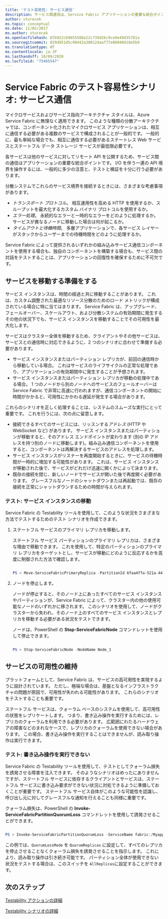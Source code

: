 ```yaml
---
title: 'テスト容易性: サービス通信'
description: サービス間通信は、Service Fabric アプリケーションの重要な統合ポイントです。 この記事では、設計の考慮事項とテスト手法について説明します。
author: vturecek
ms.topic: conceptual
ms.date: 11/02/2017
ms.author: vturecek
ms.openlocfilehash: 87b922cb9655588a22c739d26c9ce9e49d35781a
ms.sourcegitcommit: 829d951d5c90442a38012daaf77e86046018e5b9
ms.translationtype: HT
ms.contentlocale: ja-JP
ms.lasthandoff: 10/09/2020
ms.locfileid: "75465547"
---
```

# <a name="service-fabric-testability-scenarios-service-communication"></a>Service Fabric のテスト容易性シナリオ: サービス通信
マイクロサービスおよびサービス指向アーキテクチャ スタイルは、Azure Service Fabric に無理なく適用できます。 このような種類の分散アーキテクチャでは、コンポーネント化されたマイクロサービス アプリケーションは、相互に通信する必要がある複数のサービスで構成されることが一般的です。 一般的に、最も単純な場合でも、相互に通信する必要があるステートレス Web サービスとステートフル データ ストレージ サービスが最低限必要です。

各サービスは他のサービスに対してリモート API を公開するため、サービス間の通信はアプリケーションの重要な統合ポイントです。 I/O を伴う一連の API 境界を操作するには、一般的に多少の注意と、テストと検証を十分に行う必要があります。

分散システムでこれらのサービス境界を接続するときには、さまざまな考慮事項があります。

* *トランスポート プロトコル*。 相互運用性を高める HTTP を使用するか、スループットを最大化するカスタム バイナリ プロトコルを使用するか。
* *エラー処理*。 永続的なエラーと一時的なエラーをどのように処理するか。 サービスが異なるノードに移動した場合は何が起こるか。
* *タイムアウトと待機時間*。 多層アプリケーションで、各サービス レイヤーがスタックからユーザーまでの待機時間をどのように処理するか。

Service Fabric によって提供されるいずれかの組み込みサービス通信コンポーネントを使用する場合も、独自のコンポーネントを構築する場合も、サービス間の対話をテストすることは、アプリケーションの回復性を確保するために不可欠です。

## <a name="prepare-for-services-to-move"></a>サービスを移動する準備をする
サービス インスタンスは、時間の経過と共に移動することがあります。 これは、カスタム調整された最適なリソース分散のためのロード メトリックが構成されている場合に特に当てはまります。 Service Fabric は、アップグレード、フェールオーバー、スケールアウト、および分散システムの有効期間に発生するその他の状況下でも、サービス インスタンスを移動することでその可用性を最大化します。

サービスはクラスター全体を移動するため、クライアントやその他サービスは、サービスとの通信時に対応できるように、2 つのシナリオに合わせて準備する必要があります。

* サービス インスタンスまたはパーティション レプリカが、前回の通信時から移動している場合。 これはサービスのライフサイクルの正常な処理であり、アプリケーションの有効期間中に発生することが予想されます。
* サービス インスタンスまたはパーティション レプリカが移動の処理中である場合。 1 つのノードから別のノードへのサービスのフェールオーバーは Service Fabric で非常に高速に行われますが、通信コンポーネントの開始に時間がかかると、可用性にかかわる遅延が発生する場合があります。

これらのシナリオを正しく処理することは、システムのスムーズな実行にとって重要です。 これを行うには、次の点に留意します。

* 接続できるすべてのサービスには、リッスンする*アドレス* (HTTP や WebSocket など) があります。 サービス インスタンスまたはパーティションが移動すると、そのアドレス エンドポイントが変わります (別の IP アドレスを持つ別のノードに移動します)。組み込み通信コンポーネントを使用すると、コンポーネントは再解決するサービスのアドレスを処理します。
* サービス インスタンスがリスナーを再度開始するときに、サービスの待機時間が一時的に増加する可能性があります。 これは、サービス インスタンスが移動された後で、サービスがどれだけ迅速に開くかによって決まります。
* 既存の接続を閉じ、新しいノードでサービスが開いた後で再度開く必要があります。 グレースフルなノードのシャットダウンまたは再起動では、既存の接続を正常にシャットダウンするための時間が与えられます。

### <a name="test-it-move-service-instances"></a>テスト: サービス インスタンスの移動
Service Fabric の Testability ツールを使用して、このような状況をさまざまな方法でテストするためのテスト シナリオを作成できます。

1. ステートフル サービスのプライマリ レプリカを移動します。
   
    ステートフル サービス パーティションのプライマリ レプリカは、さまざまな理由で移動できます。 これを使用して、特定のパーティションのプライマリ レプリカをターゲットとし、サービスが移動にどのように反応するかを高度に制御された方法で確認します。
   
    ```powershell
   
    PS > Move-ServiceFabricPrimaryReplica -PartitionId 6faa4ffa-521a-44e9-8351-dfca0f7e0466 -ServiceName fabric:/MyApplication/MyService
   
    ```
2. ノードを停止します。
   
    ノードが停止すると、そのノード上にあったすべてのサービス インスタンスやパーティションが、Service Fabric によって、クラスター内の他の使用可能なノードのいずれかに移されます。 このシナリオを使用して、ノードがクラスターから失われ、そのノード上のすべてのサービス インスタンスとレプリカを移動する必要がある状況をテストできます。
   
    ノードは、PowerShell の **Stop-ServiceFabricNode** コマンドレットを使用して停止できます。
   
    ```powershell
   
    PS > Stop-ServiceFabricNode -NodeName Node_1
   
    ```

## <a name="maintain-service-availability"></a>サービスの可用性の維持
プラットフォームとして、Service Fabric は、サービスの高可用性を実現するように設計されています。 ただし、極端な場合は、基盤となるインフラストラクチャの問題が原因で、可用性が失われる可能性があります。 これらのシナリオをテストすることも重要です。

ステートフル サービスは、クォーラム ベースのシステムを使用して、高可用性の状態をレプリケートします。 つまり、書き込み操作を実行するためには、レプリカのクォーラムを利用できる必要があります。 広範囲にわたるハードウェアの障害などのまれなケースで、レプリカのクォーラムを使用できない場合があります。 この場合、書き込み操作を実行することはできませんが、読み取り操作は実行できます。

### <a name="test-it-write-operation-unavailability"></a>テスト: 書き込み操作を実行できない
Service Fabric の Testability ツールを使用して、テストとしてクォーラム損失を誘発させる障害を注入できます。 そのようなシナリオはめったにありませんですが、ステートフル サービスに依存するクライアントとサービスは、ステートフル サービスに書き込み要求ができない状況に対処できるように準備しておくことが重要です。 ステートフル サービス自体がこのような可能性を認識し、呼び出し元に対してグレースフルな通知を行えることも同様に重要です。

クォーラム損失は、PowerShell の **Invoke-ServiceFabricPartitionQuorumLoss** コマンドレットを使用して誘発させることができます。

```powershell

PS > Invoke-ServiceFabricPartitionQuorumLoss -ServiceName fabric:/Myapplication/MyService -QuorumLossMode QuorumReplicas -QuorumLossDurationInSeconds 20

```

この例では、`QuorumLossMode` を `QuorumReplicas` に設定して、すべてのレプリカを停止させることなくクォーラム損失を誘発させることを指示します。 これにより、読み取り操作は引き続き可能です。 パーティション全体が使用できない状況をテストする場合は、このスイッチを `AllReplicas`に設定することができます。

## <a name="next-steps"></a>次のステップ
[Testability アクションの詳細](service-fabric-testability-actions.md)

[Testability シナリオの詳細](service-fabric-testability-scenarios.md)

